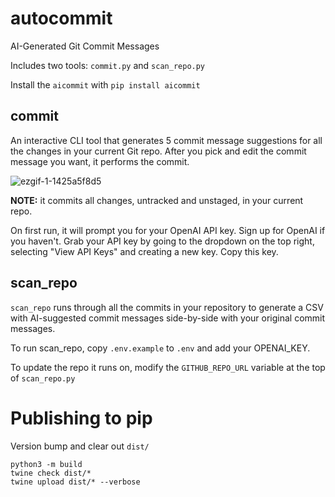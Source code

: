 # autocommit

AI-Generated Git Commit Messages

Includes two tools: `commit.py` and `scan_repo.py`

Install the `aicommit` with `pip install aicommit`

## commit

An interactive CLI tool that generates 5 commit message suggestions for all the changes in your current Git repo. After you pick and edit the commit message you want, it performs the commit.

![ezgif-1-1425a5f8d5](https://user-images.githubusercontent.com/23818/208993321-ec3a41d1-2208-4054-bc4d-c12279fa2484.gif)

**NOTE:** it commits all changes, untracked and unstaged, in your current repo.

On first run, it will prompt you for your OpenAI API key. Sign up for OpenAI if you haven't. Grab your API key by going to the dropdown on the top right, selecting "View API Keys" and creating a new key. Copy this key.

## scan_repo

`scan_repo` runs through all the commits in your repository to generate a CSV with AI-suggested commit messages side-by-side with your original commit messages.

To run scan_repo, copy `.env.example` to `.env` and add your OPENAI_KEY.

To update the repo it runs on, modify the `GITHUB_REPO_URL` variable at the top of `scan_repo.py`

# Publishing to pip

Version bump and clear out `dist/`

```
python3 -m build
twine check dist/*
twine upload dist/* --verbose
```
